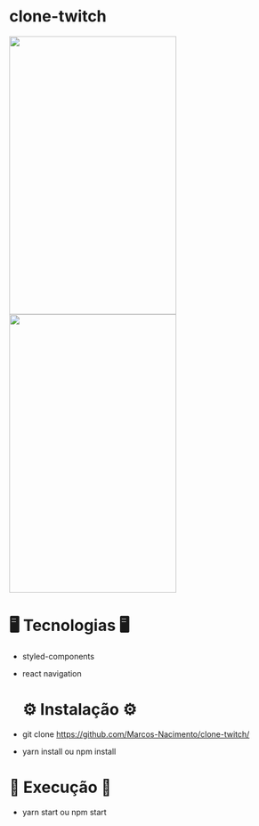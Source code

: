 # clone-twitch

<img src="https://user-images.githubusercontent.com/62677231/119229923-71da9580-baf0-11eb-9be1-f49a028ed27e.jpg" width="300" height="500">     <img src="https://user-images.githubusercontent.com/62677231/119229926-743cef80-baf0-11eb-9d39-97c60977a10c.jpg" width="300" height="500">

# 🖥 Tecnologias 🖥

- styled-components
- react navigation

  # ⚙ Instalação ⚙

 - git clone https://github.com/Marcos-Nacimento/clone-twitch/
 - yarn install ou npm install

# 🚀 Execução 🚀

 - yarn start ou npm start

